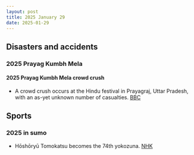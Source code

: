 ```yaml
---
layout: post
title: 2025 January 29
date: 2025-01-29
---
```


## Disasters and accidents

### 2025 Prayag Kumbh Mela

#### 2025 Prayag Kumbh Mela crowd crush

- A crowd crush occurs at the Hindu festival in Prayagraj, Uttar Pradesh, with an as-yet unknown number of casualties. [BBC](https://www.bbc.com/news/live/cgq07z0yexvt)

## Sports

### 2025 in sumo

- Hōshōryū Tomokatsu becomes the 74th yokozuna. [NHK](https://www3.nhk.or.jp/news/html/20250129/k10014706251000.html)